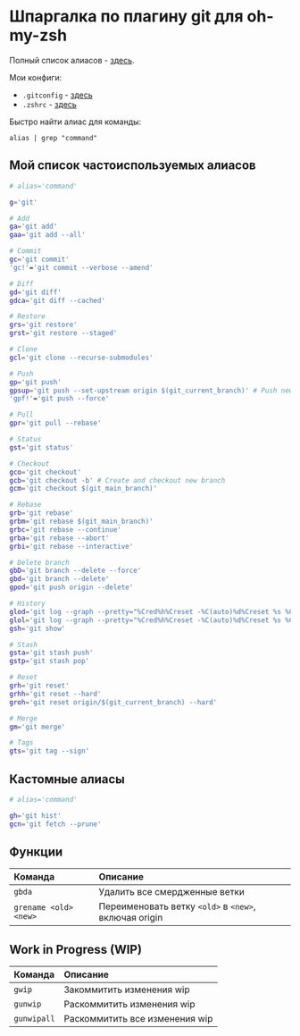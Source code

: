 # Шпаргалка по плагину git для oh-my-zsh

Полный список алиасов - [здесь](https://github.com/ohmyzsh/ohmyzsh/tree/master/plugins/git#aliases).

Мои конфиги:
- `.gitconfig` - [здесь](../configs/git-config/.gitconfig)
- `.zshrc` - [здесь](../configs/zsh-config/.zshrc)

Быстро найти алиас для команды:
```shell
alias | grep "command"
```

## Мой список частоиспользуемых алиасов

```bash
# alias='command'

g='git'

# Add
ga='git add'
gaa='git add --all'

# Commit
gc='git commit'
'gc!'='git commit --verbose --amend'

# Diff
gd='git diff'
gdca='git diff --cached'

# Restore
grs='git restore'
grst='git restore --staged'

# Clone
gcl='git clone --recurse-submodules'

# Push
gp='git push'
gpsup='git push --set-upstream origin $(git_current_branch)' # Push new branch to origin
'gpf!'='git push --force'

# Pull
gpr='git pull --rebase'

# Status
gst='git status'

# Checkout
gco='git checkout'
gcb='git checkout -b' # Create and checkout new branch
gcm='git checkout $(git_main_branch)'

# Rebase
grb='git rebase'
grbm='git rebase $(git_main_branch)'
grbc='git rebase --continue'
grba='git rebase --abort'
grbi='git rebase --interactive'

# Delete branch
gbD='git branch --delete --force'
gbd='git branch --delete'
gpod='git push origin --delete'

# History
glod='git log --graph --pretty="%Cred%h%Creset -%C(auto)%d%Creset %s %Cgreen(%ad) %C(bold blue)<%an>%Creset"' # Absolute timestamps
glol='git log --graph --pretty="%Cred%h%Creset -%C(auto)%d%Creset %s %Cgreen(%ar) %C(bold blue)<%an>%Creset"' # Relative timestamps
gsh='git show'

# Stash
gsta='git stash push'
gstp='git stash pop'

# Reset
grh='git reset'
grhh='git reset --hard'
groh='git reset origin/$(git_current_branch) --hard'

# Merge
gm='git merge'

# Tags
gts='git tag --sign'
```

## Кастомные алиасы

```bash
# alias='command'

gh='git hist'
gcn='git fetch --prune'
```

## Функции

| Команда               | Описание                                              |
| :-------------------- | :---------------------------------------------------- |
| `gbda`                | Удалить все смердженные ветки                         |
| `grename <old> <new>` | Переименовать ветку `<old>` в `<new>`, включая origin |


## Work in Progress (WIP)

| Команда            | Описание                                        |
| :----------------- | :---------------------------------------------- |
| `gwip`             | Закоммитить изменения wip                       |
| `gunwip`           | Раскоммитить изменения wip                      |
| `gunwipall`        | Раскоммитить все изменения wip                  |
